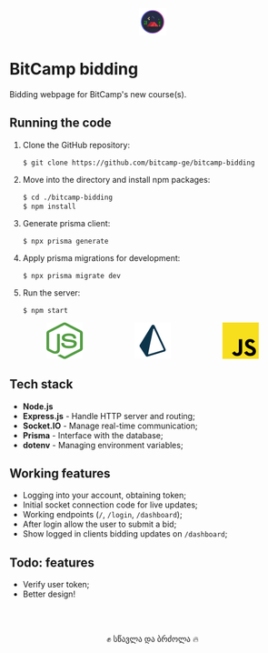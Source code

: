<p align="center">
    <img src="./public/img/minicamp.webp" width=48 height=48>
</p>

# BitCamp bidding
Bidding webpage for BitCamp's new course(s).

## Running the code

1. Clone the GitHub repository:
    ```obviously
    $ git clone https://github.com/bitcamp-ge/bitcamp-bidding
    ```

0. Move into the directory and install npm packages:
    ```shell
    $ cd ./bitcamp-bidding
    $ npm install
    ```

0. Generate prisma client:
    ```shell
    $ npx prisma generate
    ```

0. Apply prisma migrations for development:
    ```shell
    $ npx prisma migrate dev
    ```

0. Run the server:
    ```shell
    $ npm start
    ```

<p align="center">
    <img src="./public/img/nodejs.png" width=64 height=64>
    &nbsp;&nbsp;&nbsp;&nbsp;&nbsp;&nbsp;&nbsp;&nbsp;&nbsp;&nbsp;
    &nbsp;&nbsp;&nbsp;&nbsp;&nbsp;&nbsp;&nbsp;&nbsp;&nbsp;&nbsp;
    <img src="./public/img/prisma.png" width=64 height=64>
    &nbsp;&nbsp;&nbsp;&nbsp;&nbsp;&nbsp;&nbsp;&nbsp;&nbsp;&nbsp;
    &nbsp;&nbsp;&nbsp;&nbsp;&nbsp;&nbsp;&nbsp;&nbsp;&nbsp;&nbsp;
    <img src="./public/img/javascript.png" width=64 height=64>
</p>

## Tech stack

- **Node.js**
- **Express.js** - Handle HTTP server and routing;
- **Socket.IO** - Manage real-time communication;
- **Prisma** - Interface with the database;
- **dotenv** - Managing environment variables;

## Working features

- Logging into your account, obtaining token;
- Initial socket connection code for live updates;
- Working endpoints (`/`, `/login`, `/dashboard`);
- After login allow the user to submit a bid;
- Show logged in clients bidding updates on `/dashboard`;

## Todo: features

- Verify user token;
- Better design!

<br><br><p align="center">✊ სწავლა და ბრძოლა 🔥</p>
<!-- Dont mind the decorations :p -->
